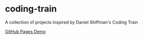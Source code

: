# coding-train
A collection of projects inspired by Daniel Shiffman's Coding Train

[GitHub Pages Demo](https://jscholar.github.io/coding-train)
